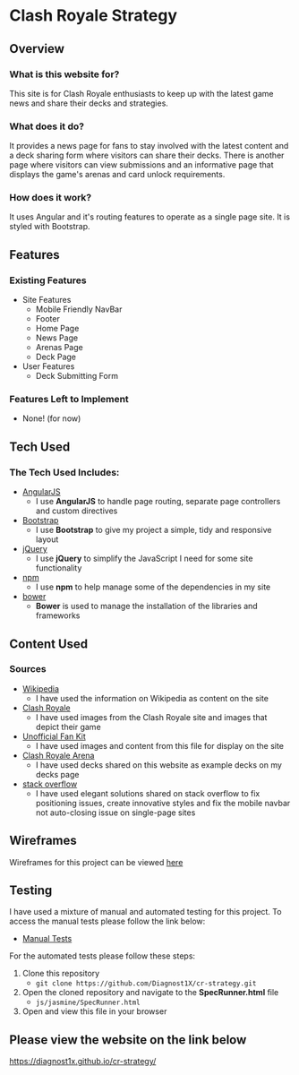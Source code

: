 # Clash Royale Strategy
## Overview
### What is this website for?
This site is for Clash Royale enthusiasts to keep up with the latest game news and share their decks and strategies.
### What does it do?
It provides a news page for fans to stay involved with the latest content and a deck sharing form where visitors can share their decks. There is another page where visitors can view submissions and an informative page that displays the game's arenas and card unlock requirements.
### How does it work?
It uses Angular and it's routing features to operate as a single page site. It is styled with Bootstrap.
## Features
### Existing Features
- Site Features
    - Mobile Friendly NavBar
    - Footer
    - Home Page
    - News Page
    - Arenas Page
    - Deck Page
- User Features
    - Deck Submitting Form
### Features Left to Implement
- None! (for now)
## Tech Used
### The Tech Used Includes:
- [AngularJS](https://angularjs.org/)
    - I use **AngularJS** to handle page routing, separate page controllers and custom directives
- [Bootstrap](http://getbootstrap.com/)
    - I use **Bootstrap** to give my project a simple, tidy and responsive layout
- [jQuery](https://jquery.com/)
    - I use **jQuery** to simplify the JavaScript I need for some site functionality
- [npm](https://www.npmjs.com/)
    - I use **npm** to help manage some of the dependencies in my site
- [bower](https://bower.io/)
    - **Bower** is used to manage the installation of the libraries and frameworks
## Content Used
### Sources
- [Wikipedia](https://en.wikipedia.org/wiki/Clash_Royale)
    - I have used the information on Wikipedia as content on the site
- [Clash Royale](https://clashroyale.com)
    - I have used images from the Clash Royale site and images that depict their game
- [Unofficial Fan Kit](https://forum.supercell.com/showthread.php/1460831-Fan-Kit-2-0-unofficial-Updated)
    - I have used images and content from this file for display on the site
- [Clash Royale Arena](http://clashroyalearena.com/)
    - I have used decks shared on this website as example decks on my decks page
- [stack overflow](https://stackoverflow.com/)
    - I have used elegant solutions shared on stack overflow to fix positioning issues, create innovative styles and fix the mobile navbar not auto-closing issue on single-page sites
## Wireframes
Wireframes for this project can be viewed [here](wireframes)
## Testing
I have used a mixture of manual and automated testing for this project. To access the manual tests please follow the link below:
- [Manual Tests](js/jasmine/manual-tests.md)

For the automated tests please follow these steps:

1. Clone this repository
    - `git clone https://github.com/Diagnost1X/cr-strategy.git`
2. Open the cloned repository and navigate to the **SpecRunner.html** file
    - `js/jasmine/SpecRunner.html`
3. Open and view this file in your browser

## Please view the website on the link below
<https://diagnost1x.github.io/cr-strategy/>